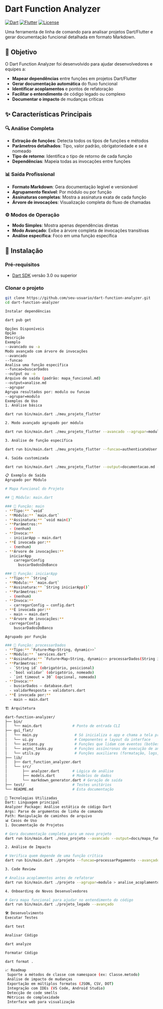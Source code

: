 # Dart Function Analyzer

[![Dart](https://img.shields.io/badge/Dart-0175C2?style=for-the-badge&logo=dart&logoColor=white)](https://dart.dev)
[![Flutter](https://img.shields.io/badge/Flutter-02569B?style=for-the-badge&logo=flutter&logoColor=white)](https://flutter.dev)
[![License](https://img.shields.io/badge/License-MIT-green.svg?style=for-the-badge)](LICENSE)

Uma ferramenta de linha de comando para analisar projetos Dart/Flutter e gerar documentação funcional detalhada em formato Markdown.

## 🎯 Objetivo

O Dart Function Analyzer foi desenvolvido para ajudar desenvolvedores e equipes a:

- **Mapear dependências** entre funções em projetos Dart/Flutter
- **Gerar documentação automática** do fluxo funcional
- **Identificar acoplamentos** e pontos de refatoração
- **Facilitar o entendimento** de código legado ou complexo
- **Documentar o impacto** de mudanças críticas

## ✨ Características Principais

### 🔍 Análise Completa
- **Extração de funções**: Detecta todos os tipos de funções e métodos
- **Parâmetros detalhados**: Tipo, valor padrão, obrigatoriedade e se é nomeado
- **Tipo de retorno**: Identifica o tipo de retorno de cada função
- **Dependências**: Mapeia todas as invocações entre funções

### 📊 Saída Profissional
- **Formato Markdown**: Gera documentação legível e versionável
- **Agrupamento flexível**: Por módulo ou por função
- **Assinaturas completas**: Mostra a assinatura exata de cada função
- **Árvore de invocações**: Visualização completa do fluxo de chamadas

### ⚙️ Modos de Operação
- **Modo Simples**: Mostra apenas dependências diretas
- **Modo Avançado**: Exibe a árvore completa de invocações transitivas
- **Análise específica**: Foco em uma função específica

## 🚀 Instalação

### Pré-requisitos
- [Dart SDK](https://dart.dev/get-dart) versão 3.0 ou superior

### Clonar o projeto
```bash
git clone https://github.com/seu-usuario/dart-function-analyzer.git
cd dart-function-analyzer

Instalar dependências

dart pub get

Opções Disponíveis
Opção
Descrição
Exemplo
--avancado ou -a
Modo avançado com árvore de invocações
--avancado
--funcao
Analisa uma função específica
--funcao=buscarDados
--output ou -o
Arquivo de saída (padrão: mapa_funcional.md)
--output=analise.md
--agrupar
Agrupa resultados por: modulo ou funcao
--agrupar=modulo
Exemplos de Uso
1. Análise básica

dart run bin/main.dart ./meu_projeto_flutter

2. Modo avançado agrupado por módulo

dart run bin/main.dart ./meu_projeto_flutter --avancado --agrupar=modulo

3. Análise de função específica

dart run bin/main.dart ./meu_projeto_flutter --funcao=authenticateUser --avançado

4. Saída customizada

dart run bin/main.dart ./meu_projeto_flutter --output=documentacao.md --agrupar=função

📋 Exemplo de Saída
Agrupado por Módulo

# Mapa Funcional do Projeto

## 📁 Módulo: main.dart

### 🔧 Função: main
- **Tipo:** `void`
- **Módulo:** `main.dart`
- **Assinatura:** `void main()`
- **Parâmetros:**
  - (nenhum)
- **Invoca:**
  - iniciarApp – main.dart
- **É invocada por:**
  - (nenhum)
- **Árvore de invocações:**
  iniciarApp
    carregarConfig
      buscarDadosDoBanco

### 🔧 Função: iniciarApp
- **Tipo:** `String`
- **Módulo:** `main.dart`
- **Assinatura:** `String iniciarApp()`
- **Parâmetros:**
  - (nenhum)
- **Invoca:**
  - carregarConfig – config.dart
- **É invocada por:**
  - main – main.dart
- **Árvore de invocações:**
  carregarConfig
    buscarDadosDoBanco

Agrupado por Função

### 🔧 Função: processarDados
- **Tipo:** `Future<Map<String, dynamic>>`
- **Módulo:** `services.dart`
- **Assinatura:** `Future<Map<String, dynamic>> processarDados(String id, {required bool validar, int timeout = 30})`
- **Parâmetros:**
  - `String id` (obrigatório, posicional)
  - `bool validar` (obrigatório, nomeado)
  - `int timeout = 30` (opcional, nomeado)
- **Invoca:**
  - buscarDados – database.dart
  - validarResposta – validators.dart
- **É invocada por:**
  - main – main.dart

🏗️ Arquitetura

dart-function-analyzer/
├── bin/
│   └── main.dart              # Ponto de entrada CLI
├── gui_flet/
│   └── main.py                 # Só inicializa o app e chama a tela principal
│   └── ui.py                   # Componentes e layout da interface
│   └── actions.py              # Funções que lidam com eventos (botões, cliques, etc.)
│   └── async_tasks.py          # Funções assíncronas de execução de análise
│   └── utils.py                # Funções auxiliares (formatação, logs, etc.)
├── lib/
│   ├── dart_function_analyzer.dart
│   └── src/
│       ├── analyzer.dart      # Lógica de análise
│       ├── models.dart        # Modelos de dados
│       └── markdown_generator.dart # Geração de saída
├── test/                      # Testes unitários
└── README.md                  # Esta documentação

🔧 Tecnologias Utilizadas
Dart: Linguagem principal
Analyzer Package: Análise estática de código Dart
Args: Parse de argumentos de linha de comando
Path: Manipulação de caminhos de arquivo
📊 Casos de Uso
1. Documentação de Projetos

# Gera documentação completa para um novo projeto
dart run bin/main.dart ./novo_projeto --avancado --output=docs/mapa_funcional.md

2. Análise de Impacto

# Verifica quem depende de uma função crítica
dart run bin/main.dart ./projeto --funcao=processarPagamento --avançado

3. Code Review

# Analisa acoplamentos antes de refatorar
dart run bin/main.dart ./projeto --agrupar=modulo > analise_acoplamento.md

4. Onboarding de Novos Desenvolvedores

# Gera mapa funcional para ajudar no entendimento do código
dart run bin/main.dart ./projeto_legado --avançado

🛠️ Desenvolvimento
Executar Testes

dart test

Analisar Código

dart analyze

Formatar Código

dart format .

📈 Roadmap
 Suporte a métodos de classe com namespace (ex: Classe.metodo)
 Análise de impacto de mudanças
 Exportação em múltiplos formatos (JSON, CSV, DOT)
 Integração com IDEs (VS Code, Android Studio)
 Detecção de code smells
 Métricas de complexidade
 Interface web para visualização